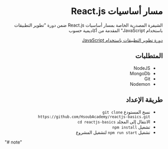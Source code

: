 <div dir="rtl">
<h1> مسار أساسيات React.js </h1>
<p>الشيفرة المصدرية الخاصة بمسار أساسيات React.js ضمن دورة "تطوير التطبيقات باستخدام JavaScript" المقدمة من أكاديمية حسوب</p>

<div>
<a href="https://academy.hsoub.com/learn/javascript-application-development/">دورة تطوير التطبيقات باستخدام JavaScript</a>
</div>
<h2> المتطلبات </h2>
<ul>
  <li>NodeJS</li>
  <li>MongoDb</li>
  <li>Git</li>
  <li>Nodemon</li>
</ul>
<h2> طريقة الإعداد </h2>
<ul>
  <li>نسخ المستودع <code>git clone https://github.com/HsoubAcademy/reactjs-basics.git</code></li>
  <li>الانتقال إلى المجلد <code>cd reactjs-basics</code></li>
  <li>تشغيل <code>npm install</code></li>
  <li>تشغيل <code>npm run start</code> لتشغيل المشروع</li>
</ul>
</div>
"# note" 
